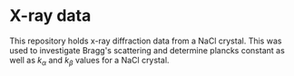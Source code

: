 # X-ray data

This repository holds x-ray diffraction data from a NaCl crystal. This was used to investigate Bragg's scattering and determine plancks constant as well as $k_\alpha$ and $k_\beta$ values for a NaCl crystal.
